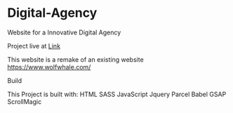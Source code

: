 # Digital-Agency

Website for a Innovative Digital Agency

Project live at [Link](https://monsters-and-silk.web.app)

This website is a remake of an existing website https://www.wolfwhale.com/

Build

This Project is built with:
  HTML
  SASS
  JavaScript
  Jquery
  Parcel
  Babel
  GSAP
  ScrollMagic
